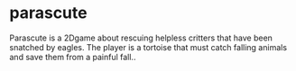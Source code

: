 # parascute
Parascute is a 2Dgame about rescuing helpless critters that have been snatched by eagles. The player is a tortoise that must catch falling animals and save them from a painful fall..
